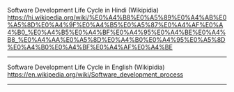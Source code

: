 Software Development Life Cycle in Hindi (Wikipidia)
https://hi.wikipedia.org/wiki/%E0%A4%B8%E0%A5%89%E0%A4%AB%E0%A5%8D%E0%A4%9F%E0%A4%B5%E0%A5%87%E0%A4%AF%E0%A4%B0_%E0%A4%B5%E0%A4%BF%E0%A4%95%E0%A4%BE%E0%A4%B8_%E0%A4%AA%E0%A5%8D%E0%A4%B0%E0%A4%95%E0%A5%8D%E0%A4%B0%E0%A4%BF%E0%A4%AF%E0%A4%BE

---
Software Development Life Cycle in English (Wikipidia)        
https://en.wikipedia.org/wiki/Software_development_process

---
